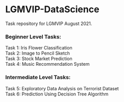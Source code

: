 # LGMVIP-DataScience
 Task repository for LGMVIP August 2021.

<h3>Beginner Level Tasks:</h3>
Task 1: Iris Flower Classification<br>
Task 2: Image to Pencil Sketch<br>
Task 3: Stock Market Prediction<br>
Task 4: Music Recommendation System<br>

<h3>Intermediate Level Tasks:</h3>
Task 5: Exploratory Data Analysis on Terrorist Dataset<br>
Task 6: Prediction Using Decision Tree Algorithm
